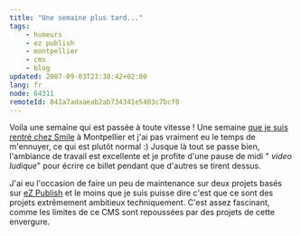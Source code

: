 ```yaml
---
title: "Une semaine plus tard..."
tags:
    - humeurs
    - ez publish
    - montpellier
    - cms
    - blog
updated: 2007-09-03T23:38:42+02:00
lang: fr
node: 64311
remoteId: 841a7adaaeab2ab734341e5403c7bcf0
---
```

 
Voila une semaine qui est passée à toute vitesse ! Une semaine [que je suis rentré chez Smile](/post/du-changement-dans-l-air) à Montpellier et j'ai pas vraiment eu le temps de m'ennuyer, ce qui est plutôt normal :) Jusque là tout se passe bien, l'ambiance de travail est excellente et je profite d'une pause de midi &quot; *video ludique*&quot; pour écrire ce billet pendant que d'autres se tirent dessus.

 
J'ai eu l'occasion de faire un peu de maintenance sur deux projets basés sur [eZ Publish](/tag/ez+publish) et le moins que je suis puisse dire c'est que ce sont des projets extrêmement ambitieux techniquement. C'est assez fascinant, comme les limites de ce CMS sont repoussées par des projets de cette envergure.

